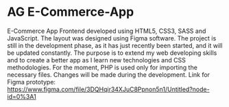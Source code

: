 # AG E-Commerce-App
E-Commerce App Frontend developed using HTML5, CSS3, SASS and JavaScript. The layout was designed using Figma software. The project is still in the development phase, as it has just recently been started, and it will be updated constantly. The purpose is to extend my web developing skills and to create a better app as I learn new technologies and CSS methodologies. For the moment, PHP is used only for importing the necessary files. Changes will be made during the development.
Link for Figma prototype: https://www.figma.com/file/3DQHqir34XJuC8Ppnon5n1/Untitled?node-id=0%3A1
